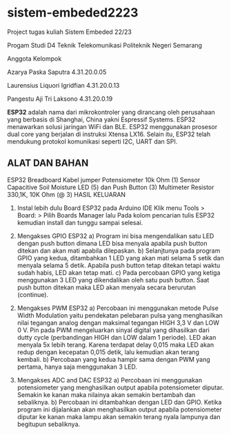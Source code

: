 # sistem-embeded2223
Project tugas kuliah Sistem Embeded 22/23

Progam Studi D4 Teknik Telekomunikasi Politeknik Negeri Semarang

Anggota Kelompok

Azarya Paska Saputra 4.31.20.0.05

Laurensius Liquori Igridfian 4.31.20.0.13

Pangestu Aji Tri Laksono 4.31.20.0.19


**ESP32** adalah nama dari mikrokontroler yang dirancang oleh perusahaan yang berbasis di Shanghai, China yakni Espressif Systems. ESP32 menawarkan solusi jaringan WiFi dan BLE. ESP32 menggunakan prosesor dual core yang berjalan di instruksi Xtensa LX16. Selain itu, ESP32 telah mendukung protokol komunikasi seperti I2C, UART dan SPI.

ALAT DAN BAHAN
-------------------------------
ESP32
Breadboard
Kabel jumper
Potensiometer 10k Ohm (1)
Sensor Capacitive Soil Moisture
LED (5) dan Push Button (3)
Multimeter
Resistor 330,1K, 10K Ohm (@ 3)
HASIL KELUARAN

1. Instal lebih dulu Board ESP32 pada Arduino IDE
Klik menu Tools > Board: > Pilih Boards Manager lalu Pada kolom pencarian tulis ESP32 kemudian install dan tunggu sampai selesai.
2) Mengakses GPIO ESP32
a) Program ini bisa mengendalikan satu LED dengan push button dimana LED bisa menyala apabila push button ditekan dan akan mati apabila dilepaskan.
b) Selanjtunya pada program GPIO yang kedua, ditambahkan 1 LED yang akan mati selama 5 setik dan menyala selama 5 detik. Apabila push button tetap ditekan tetapi waktu sudah habis, LED akan tetap mati.
c) Pada percobaan GPIO yang ketiga menggunakan 3 LED yang dikendalikan oleh satu push button. Saat push button ditekan maka LED akan menyala secara berurutan (continue).

2. Mengakses PWM ESP32
a) Percobaan ini menggunakan metode Pulse Width Modulation yaitu pendekatan pelebaran pulsa yang menghasilkan nilai tegangan analog dengan maksimal tegangan HIGH 3,3 V dan LOW 0 V. Pin pada PWM mengeluarkan sinyal digital yang dihasilkan dari dutty cycle (perbandingan HIGH dan LOW dalam 1 periode). LED akan menyala 5x lebih terang. Karena terdapat delay 0,015 maka LED akan redup dengan kecepatan 0,015 detik, lalu kemudian akan terang kembali.
b) Percobaan yang kedua hampir sama dengan PWM yang pertama, hanya saja menggunakan 3 LED.

3. Mengakses ADC and DAC ESP32
a) Percobaan ini menggunakan potensiometer yang menghasilkan output apabila potensiometer diputar. Semakin ke kanan maka nilainya akan semakin bertambah dan sebaliknya.
b) Percobaan ini ditambahkan dengan LED dan GPIO. Ketika program ini dijalankan akan menghasilkan output apabila potensiometer diputar ke kanan maka lampu akan semakin terang nyala lampunya dan begitupun sebaliknya.
